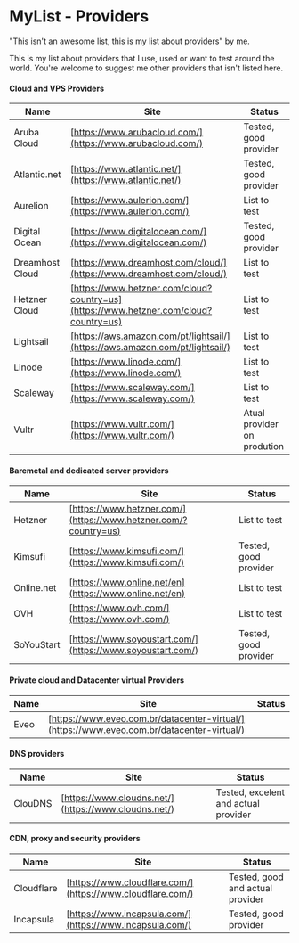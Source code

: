 # MyList - Providers

"This isn't an awesome list, this is my list about providers" by me.

This is my list about providers that I use, used or want to test around the world. You're welcome to suggest me other providers that isn't listed here.

#### Cloud and VPS Providers

| Name | Site | Status |
|---|---|---|
| Aruba Cloud | [https://www.arubacloud.com/](https://www.arubacloud.com/) | Tested, good provider |
| Atlantic.net | [https://www.atlantic.net/](https://www.atlantic.net/) | Tested, good provider |
| Aurelion | [https://www.aulerion.com/](https://www.aulerion.com/) | List to test |
| Digital Ocean | [https://www.digitalocean.com/](https://www.digitalocean.com/) | Tested, good provider |
| Dreamhost Cloud | [https://www.dreamhost.com/cloud/](https://www.dreamhost.com/cloud/) | List to test |
| Hetzner Cloud | [https://www.hetzner.com/cloud?country=us](https://www.hetzner.com/cloud?country=us) | List to test |
| Lightsail | [https://aws.amazon.com/pt/lightsail/](https://aws.amazon.com/pt/lightsail/) | List to test |
| Linode | [https://www.linode.com/](https://www.linode.com/) | List to test |
| Scaleway | [https://www.scaleway.com/](https://www.scaleway.com/) | List to test |
| Vultr | [https://www.vultr.com/](https://www.vultr.com/) | Atual provider on prodution |

#### Baremetal and dedicated server providers

| Name | Site | Status |
|---|---|---|
| Hetzner | [https://www.hetzner.com/](https://www.hetzner.com/?country=us) | List to test |
| Kimsufi | [https://www.kimsufi.com/](https://www.kimsufi.com/) | Tested, good provider |
| Online.net | [https://www.online.net/en](https://www.online.net/en) | List to test |
| OVH | [https://www.ovh.com/](https://www.ovh.com/) | List to test |
| SoYouStart | [https://www.soyoustart.com/](https://www.soyoustart.com/) | Tested, good provider |


#### Private cloud and Datacenter virtual Providers

| Name | Site | Status |
|---|---|---|
| Eveo | [https://www.eveo.com.br/datacenter-virtual/](https://www.eveo.com.br/datacenter-virtual/) | |

#### DNS providers

| Name | Site | Status |
|---|---|---|
| ClouDNS | [https://www.cloudns.net/](https://www.cloudns.net/) | Tested, excelent and actual provider |

#### CDN, proxy and security providers

| Name | Site | Status |
|---|---|---|
| Cloudflare | [https://www.cloudflare.com/](https://www.cloudflare.com/) | Tested, good and actual provider |
| Incapsula | [https://www.incapsula.com/](https://www.incapsula.com/) | Tested, good provider |
